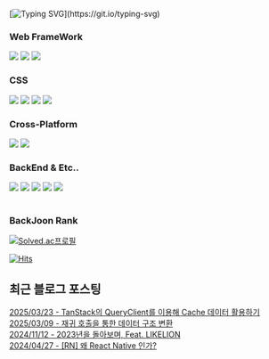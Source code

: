 
<div>

  [![Typing SVG](https://readme-typing-svg.demolab.com?font=Indie+Flower&size=50&duration=10000&pause=2000&color=19A7CE&center=true&vCenter=true&width=450&height=100&lines=Hello+World+...+!)](https://git.io/typing-svg)
</div>

  <h3>
    Web FrameWork
  </h3>
  <div>
    <!-- https://simpleicons.org/?q=ReactNative -->
    <!-- React -->
    <img src="https://img.shields.io/badge/React.js-61DAFB?style=style=flat&logo=react&logoColor=black">
    <!-- nextdotjs -->
    <img src="https://img.shields.io/badge/Next.js-000000?style=style=flat&logo=nextdotjs&logoColor=white">
    <!-- Vue -->
    <img src="https://img.shields.io/badge/Vue.js-4FC08D?style=style=flat&logo=vuedotjs&logoColor=white">
  </div>
  
  <h3>
    CSS
  </h3>
  <div>
    <!-- styledcomponents -->
    <img src="https://img.shields.io/badge/Styled Components-DB7093?style=style=flat&logo=styledcomponents&logoColor=white">    
    <!-- emotion -->
    <img src="https://img.shields.io/badge/Emotion-D26AC2?style=style=flat&logo=styledcomponents&logoColor=white">
    <!-- SASS -->
    <img src="https://img.shields.io/badge/Sass-CC6699?style=style=flat&logo=sass&logoColor=white">
    <!-- TailWind -->
    <img src="https://img.shields.io/badge/TailWind CSS-06B6D4?style=style=flat&logo=tailwindcss&logoColor=white">
  </div>
  

  <h3>
    Cross-Platform
  </h3>
  <div>
    <!-- ReactNative -->
    <img src="https://img.shields.io/badge/React Native-61dafb?style=style=flat&logo=react&logoColor=black">
    <!-- Flutter -->
    <img src="https://img.shields.io/badge/Flutter-02569B?style=style=flat&logo=flutter&logoColor=white">
  </div>
  
  <h3>
    BackEnd & Etc..
  </h3>
  <div>
    <!-- FASTAPI -->
    <img src="https://img.shields.io/badge/FastAPI-009688?style=style=flat&logo=fastapi&logoColor=black">
    <!-- amazonaws -->
    <img src="https://img.shields.io/badge/Amazon AWS-232F3E?style=style=flat&logo=amazonaws&logoColor=white">
    <!-- amazon S3 -->
    <img src="https://img.shields.io/badge/Amazon S3-569A31?style=style=flat&logo=amazons3&logoColor=white">    
    <!-- PostgreSQL -->
    <img src="https://img.shields.io/badge/PostgreSQL-4169E1?style=style=flat&logo=postgresql&logoColor=white">    
    <!-- MongoDB -->
    <img src="https://img.shields.io/badge/MongoDB-47A248?style=style=flat&logo=mongodb&logoColor=white">
  </div>

<br />

  <h3>
    BackJoon Rank
  </h3>
  
  [![Solved.ac프로필](http://mazassumnida.wtf/api/v2/generate_badge?boj=hin6150)](https://solved.ac/profile/hin6150)


  [![Hits](https://hits.seeyoufarm.com/api/count/incr/badge.svg?url=https%3A%2F%2Fgithub.com%2Fhin6150%2Fhit-counter&count_bg=%2379C83D&title_bg=%23555555&icon=dependabot.svg&icon_color=%23E7E7E7&title=hits&edge_flat=false)](https://hits.seeyoufarm.com)

<!--<img align="center" src="https://github-readme-stats.vercel.app/api/top-langs/?username=hin6150&layout=compact"> -->

<!--<div align=center>
  
 [![GitHub Streak](https://streak-stats.demolab.com?user=hin6150&theme=highcontrast&hide_border=true&fire=EB5454&background=0D1117)](https://git.io/streak-stats)
</div>
-->
## 최근 블로그 포스팅

[2025/03/23 - TanStack의 QueryClient를 이용해 Cache 데이터 활용하기](https://hin6150.tistory.com/8) <br/>
[2025/03/09 - 재귀 호출을 통한 데이터 구조 변환](https://hin6150.tistory.com/7) <br/>
[2024/11/12 - 2023년을 돌아보며, Feat. LIKELION](https://hin6150.tistory.com/3) <br/>
[2024/04/27 - [RN] 왜 React Native 인가?](https://hin6150.tistory.com/2) <br/>
